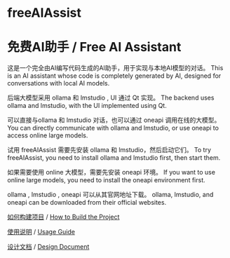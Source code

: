 # freeAIAssist
# 免费AI助手 / Free AI Assistant

这是一个完全由AI编写代码生成的AI助手，用于实现与本地AI模型的对话。
This is an AI assistant whose code is completely generated by AI, designed for conversations with local AI models.

后端大模型采用 ollama 和 lmstudio , UI 通过 Qt 实现。
The backend uses ollama and lmstudio, with the UI implemented using Qt.

可以直接与ollama 和 lmstudio 对话，也可以通过 oneapi 调用在线的大模型。
You can directly communicate with ollama and lmstudio, or use oneapi to access online large models.

试用 freeAIAssist 需要先安装 ollama 和 lmstudio，然后启动它们。
To try freeAIAssist, you need to install ollama and lmstudio first, then start them.

如果需要使用 online 大模型，需要先安装 oneapi 环境。
If you want to use online large models, you need to install the oneapi environment first.

ollama , lmstudio , oneapi 可以从其官网地址下载。
ollama, lmstudio, and oneapi can be downloaded from their official websites.

[如何构建项目](docs/howtobuild.md) / [How to Build the Project](docs/howtobuild.md)

[使用说明](docs/usage.md) / [Usage Guide](docs/usage_en.md)

[设计文档](docs/design.md) / [Design Document](docs/design_en.md)
